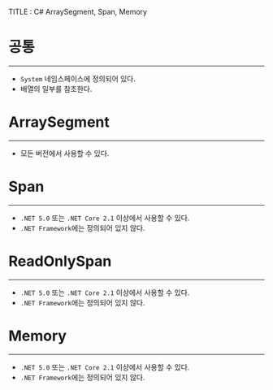 TITLE : C# ArraySegment, Span, Memory


# 공통
---

- `System` 네임스페이스에 정의되어 있다.
- 배열의 일부를 참조한다.



# ArraySegment<T>
---

- 모든 버전에서 사용할 수 있다.



# Span<T>
---

- `.NET 5.0` 또는 `.NET Core 2.1` 이상에서 사용할 수 있다.
- `.NET Framework`에는 정의되어 있지 않다.



# ReadOnlySpan<T>
---

- `.NET 5.0` 또는 `.NET Core 2.1` 이상에서 사용할 수 있다.
- `.NET Framework`에는 정의되어 있지 않다.



# Memory<T>
---

- `.NET 5.0` 또는 `.NET Core 2.1` 이상에서 사용할 수 있다.
- `.NET Framework`에는 정의되어 있지 않다.

